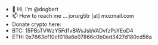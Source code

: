 - 👋 Hi, I’m @dogbert
- 📫 How to reach me ... jorurg5tr [at] mozmail.com
- Donate crypto here: 
- BTC: 15PBsTVWzY5Fd1vBWsJsbVADvfzPsYEoD4
- ETH: 0x7663ef10cf018a6e07866c0b0ed3427d180cd56a

<!---
dogbertdev/dogbertdev is a ✨ special ✨ repository because its `README.md` (this file) appears on your GitHub profile.
You can click the Preview link to take a look at your changes.
--->
